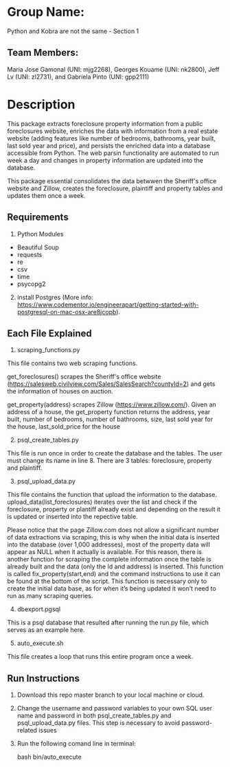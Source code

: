 # Group Name: 
Python and Kobra are not the same - Section 1

## Team Members: 
Maria Jose Gamonal (UNI: mjg2268), Georges Kouame (UNI: nk2800), Jeff Lv (UNI: zl2731), and Gabriela Pinto (UNI: gpp2111)

# Description
This package extracts foreclosure property information from a public foreclosures website, enriches the data with information 
from a real estate website (adding features like number of bedrooms, bathrooms, year built, last sold year and price), and persists the enriched data into a database accessible from Python. The web parsin functionality are automated to run week a day and changes in property information are updated into the database.

This package essential consolidates the data betwwen the Sheriff's office website and Zillow, creates the foreclosure, plaintiff and property tables and updates them once a week.

## Requirements
1. Python Modules
- Beautiful Soup
- requests
- re
- csv
- time
- psycopg2
2.  install Postgres (More info: https://www.codementor.io/engineerapart/getting-started-with-postgresql-on-mac-osx-are8jcopb).

## Each File Explained
1. scraping_functions.py

This file contains two web scraping functions. 

get_foreclosures() scrapes the Sheriff's office website (https://salesweb.civilview.com/Sales/SalesSearch?countyId=2) and gets the information of houses on auction.

get_property(address) scrapes Zillow (https://www.zillow.com/). Given an address of a house, the get_property function returns the address, year built, number of bedrooms, number of bathrooms, size, last sold year for the house, last_sold_price for the house


2. psql_create_tables.py

This file is run once in order to create the database and the tables. The user must change its name in line 8. There are 3 tables: foreclosure, property and plaintiff.


3. psql_upload_data.py

This file contains the function that upload the information to the database.
upload_data(list_foreclosures) iterates over the list and check if the foreclosure, property or plantiff already exist and depending on the result it is updated or inserted into the repective table.

Please notice that the page Zillow.com does not allow a significant number of data extractions via scraping, this is why when the initial data is inserted into the database (over 1,000 addresses), most of the property data will appear as NULL when it actually is available. For this reason, there is another function for scraping the complete information once the table is already built and the data (only the Id and address) is inserted. This function is called fix_property(start,end) and the command instructions to use it can be found at the bottom of the script. This function is necessary only to create the initial data base, as for when it’s being updated it won’t need to run as many scraping queries.


4. dbexport.pgsql

This is a psql database that resulted after running the run.py file, which serves as an example here.

5. auto_execute.sh

This file creates a loop that runs this entire program once a week.

## Run Instructions

1. Download this repo master branch to your local machine or cloud.

2. Change the username and password variables to your own SQL user name and password in both psql_create_tables.py and psql_upload_data.py files. This step is necessary to avoid password-related issues

3. Run the following comand line in terminal:

   bash bin/auto_execute



